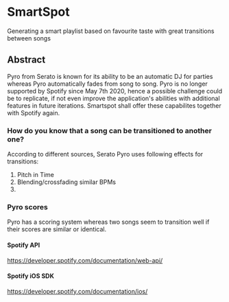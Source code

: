 # SmartSpot
Generating a smart playlist based on favourite taste with great transitions between songs

## Abstract

Pyro from Serato is known for its ability to be an automatic DJ for parties whereas Pyro automatically fades from song to song. Pyro is no longer supported by Spotify since May 7th 2020, hence a possible challenge could be to replicate, if not even improve the application's abilities with additional features in future iterations. Smartspot shall offer these capabilites together with Spotify again. 
### How do you know that a song can be transitioned to another one?

According to different sources, Serato Pyro uses following effects for transitions:

1. Pitch in Time
2. Blending/crossfading similar BPMs
3. 

### Pyro scores

Pyro has a scoring system whereas two songs seem to transition well if their scores are similar or identical. 

#### Spotify API

https://developer.spotify.com/documentation/web-api/

#### Spotify iOS SDK

https://developer.spotify.com/documentation/ios/

